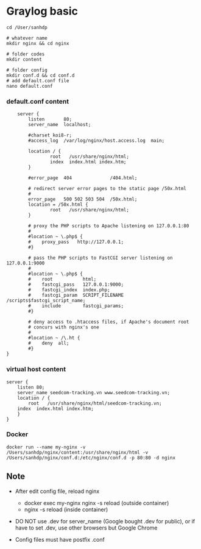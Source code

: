 # Graylog basic

```
cd /User/sanhdp

# whatever name
mkdir nginx && cd nginx

# folder codes
mkdir content

# folder config
mkdir conf.d && cd conf.d
# add default.conf file
nano default.conf
```


### default.conf content
```
	server {
		listen       80;
		server_name  localhost;

		#charset koi8-r;
		#access_log  /var/log/nginx/host.access.log  main;

		location / {
				root   /usr/share/nginx/html;
				index  index.html index.htm;
		}

		#error_page  404              /404.html;

		# redirect server error pages to the static page /50x.html
		#
		error_page   500 502 503 504  /50x.html;
		location = /50x.html {
				root   /usr/share/nginx/html;
		}

		# proxy the PHP scripts to Apache listening on 127.0.0.1:80
		#
		#location ~ \.php$ {
		#    proxy_pass   http://127.0.0.1;
		#}

		# pass the PHP scripts to FastCGI server listening on 127.0.0.1:9000
		#
		#location ~ \.php$ {
		#    root           html;
		#    fastcgi_pass   127.0.0.1:9000;
		#    fastcgi_index  index.php;
		#    fastcgi_param  SCRIPT_FILENAME  /scripts$fastcgi_script_name;
		#    include        fastcgi_params;
		#}

		# deny access to .htaccess files, if Apache's document root
		# concurs with nginx's one
		#
		#location ~ /\.ht {
		#    deny  all;
		#}
}
```

### virtual host content
```
server {
	listen 80;
	server_name seedcom-tracking.vn www.seedcom-tracking.vn;
	location / {
		root   /usr/share/nginx/html/seedcom-tracking.vn;
    index  index.html index.htm;
	}
}
```

### Docker
```
docker run --name my-nginx -v /Users/sanhdp/nginx/content:/usr/share/nginx/html -v /Users/sanhdp/nginx/conf.d:/etc/nginx/conf.d -p 80:80 -d nginx
```

## Note
- After edit config file, reload nginx
	+ docker exec my-nginx nginx -s reload (outside container)
	+ nginx -s reload (inside container)
- DO NOT use .dev for server_name (Google bought .dev for public), or if have to set .dev, use other browsers but Google Chrome

- Config files must have postfix .conf
